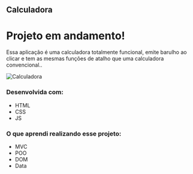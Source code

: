 ## Calculadora
# Projeto em andamento!
Essa aplicação é uma calculadora totalmente funcional, emite barulho ao clicar e tem as mesmas funções de atalho que uma calculadora convencional..

![Calculadora](https://firebasestorage.googleapis.com/v0/b/hcode-com-br.appspot.com/o/calculadora-hcode.jpg?alt=media&token=5406aa3f-b965-401c-9b4e-654609c78b33)

### Desenvolvida com:
- HTML
- CSS
- JS

### O que aprendi realizando esse projeto:
- MVC
- POO 
- DOM 
- Data

